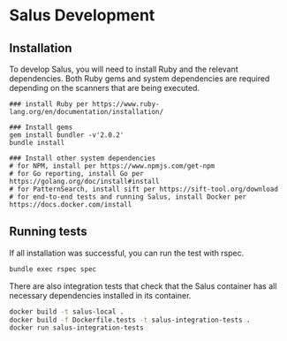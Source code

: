 # Salus Development

## Installation

To develop Salus, you will need to install Ruby and the relevant dependencies. Both Ruby gems and system dependencies are required depending on the scanners that are being executed.

```
### install Ruby per https://www.ruby-lang.org/en/documentation/installation/

### Install gems
gem install bundler -v'2.0.2'
bundle install

### Install other system dependencies
# for NPM, install per https://www.npmjs.com/get-npm
# for Go reporting, install Go per https://golang.org/doc/install#install
# for PatternSearch, install sift per https://sift-tool.org/download
# for end-to-end tests and running Salus, install Docker per https://docs.docker.com/install
```

## Running tests

If all installation was successful, you can run the test with rspec.

```sh
bundle exec rspec spec
```

There are also integration tests that check that the Salus container has all necessary dependencies installed in its container.

```sh
docker build -t salus-local .
docker build -f Dockerfile.tests -t salus-integration-tests .
docker run salus-integration-tests
```
